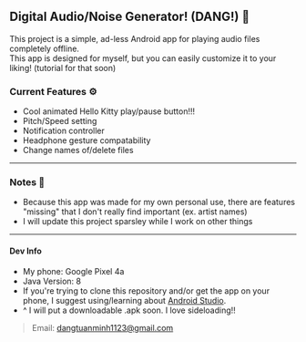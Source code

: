 ## Digital Audio/Noise Generator! (DANG!) 📼
This project is a simple, ad-less Android app for playing audio files completely offline.\
This app is designed for myself, but you can easily customize it to your liking! (tutorial for that soon)

### Current Features ⚙️
- Cool animated Hello Kitty play/pause button!!!
- Pitch/Speed setting
- Notification controller
- Headphone gesture compatability
- Change names of/delete files

----
### Notes 📝
- Because this app was made for my own personal use, there are features "missing" that I don't really find important (ex. artist names)
- I will update this project sparsley while I work on other things
  
----

#### Dev Info 
- My phone: Google Pixel 4a
- Java Version: 8
- If you're trying to clone this repository and/or get the app on your phone, I suggest using/learning about [Android Studio](https://developer.android.com/studio?gad_source=1&gclid=Cj0KCQjw4cS-BhDGARIsABg4_J1JtKwOxSEJL3cfLVYuusIUK5HGLVv_I9vWDQpqSgQJ-NFhvGGysO8aAizDEALw_wcB&gclsrc=aw.ds).
- ^ I will put a downloadable .apk soon. I love sideloading!!
> Email: dangtuanminh1123@gmail.com
